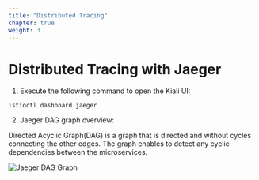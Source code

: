 ```yaml
---
title: "Distributed Tracing"
chapter: true
weight: 3
---
```


# Distributed Tracing with Jaeger


1. Execute the following command to open the Kiali UI:

```
istioctl dashboard jaeger
```

2. Jaeger DAG graph overview:

Directed Acyclic Graph(DAG)  is a graph that is directed and without cycles connecting the other edges. The graph enables to detect any cyclic dependencies between the microservices.

![Jaeger DAG Graph](/images/jaeger-dag-graph.png)
